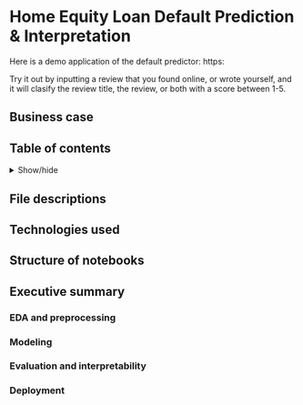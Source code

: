 # Home Equity Loan Default Prediction & Interpretation

Here is a demo application of the default predictor: https:

Try it out by inputting a review that you found online, or wrote yourself, and it will clasify the review title, the review, or both with a score between 1-5.

## Business case


## Table of contents

<details>
  <summary>Show/hide</summary>

  1. [File descriptions](##File-descriptions)
</details>


## File descriptions


## Technologies used


## Structure of notebooks


## Executive summary

### EDA and preprocessing

### Modeling

### Evaluation and interpretability

### Deployment
